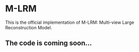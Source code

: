 # M-LRM
This is the official implementation of M-LRM: Multi-view Large Reconstruction Model.

## The code is coming soon...
